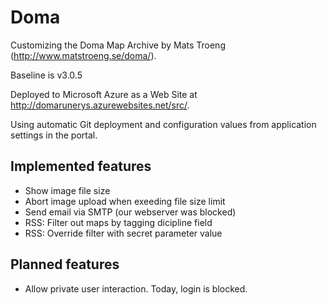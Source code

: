 Doma
====

Customizing the Doma Map Archive by Mats Troeng (http://www.matstroeng.se/doma/).

Baseline is v3.0.5

Deployed to Microsoft Azure as a Web Site at http://domarunerys.azurewebsites.net/src/.

Using automatic Git deployment and configuration values from application settings in the portal.

## Implemented features
- Show image file size
- Abort image upload when exeeding file size limit
- Send email via SMTP (our webserver was blocked)
- RSS: Filter out maps by tagging dicipline field
- RSS: Override filter with secret parameter value

## Planned features
- Allow private user interaction. Today, login is blocked.